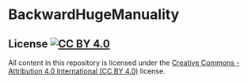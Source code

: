 # BackwardHugeManuality

## License [![CC BY 4.0](https://mirrors.creativecommons.org/presskit/buttons/88x31/svg/by.svg)](http://creativecommons.org/licenses/by/4.0/)

All content in this repository is licensed under the [Creative Commons - Attribution 4.0 International (CC BY 4.0)](http://creativecommons.org/licenses/by/4.0/) license.
